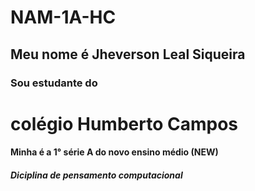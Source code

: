 # NAM-1A-HC
## Meu nome é Jheverson Leal Siqueira
### Sou estudante do<h1> colégio Humberto Campos</h1>
#### Minha é a 1° série A do novo ensino médio (NEW)
##### Diciplina de _pensamento computacional_

